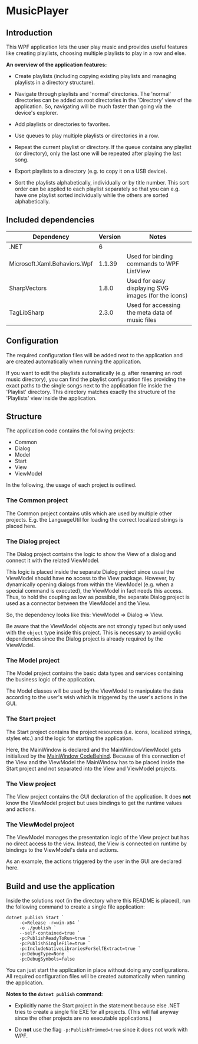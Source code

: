 MusicPlayer
===========

Introduction
------------

This WPF application lets the user play music and provides useful features like creating playlists, choosing multiple 
playlists to play in a row and else.

__An overview of the application features:__

* Create playlists (including copying existing playlists and managing playlists in a directory structure).

* Navigate through playlists and 'normal' directories. The 'normal' directories can be added as root directories 
  in the 'Directory' view of the application. So, navigating will be much faster than going via the device's explorer.

* Add playlists or directories to favorites.

* Use queues to play multiple playlists or directories in a row.

* Repeat the current playlist or directory. If the queue contains any playlist (or directory), only the last one will
  be repeated after playing the last song.

* Export playlists to a directory (e.g. to copy it on a USB device).

* Sort the playlists alphabetically, individually or by title number. This sort order can be applied to each playlist
  separately so that you can e.g. have one playlist sorted individually while the others are sorted alphabetically.

Included dependencies
---------------------

| Dependency                   | Version | Notes                                               |
|------------------------------|---------|-----------------------------------------------------|
| .NET                         | 6       |                                                     |
| Microsoft.Xaml.Behaviors.Wpf | 1.1.39  | Used for binding commands to WPF ListView           |
| SharpVectors                 | 1.8.0   | Used for easy displaying SVG images (for the icons) |
| TagLibSharp                  | 2.3.0   | Used for accessing the meta data of music files     |

Configuration
-------------

The required configuration files will be added next to the application and are created automatically when running
the application.

If you want to edit the playlists automatically (e.g. after renaming an root music directory), you can find the
playlist configuration files providing the exact paths to the single songs next to the application file inside the
'Playlist' directory. This directory matches exactly the structure of the 'Playlists' view inside the application.

Structure
---------

The application code contains the following projects:

* Common
* Dialog
* Model
* Start
* View
* ViewModel

In the following, the usage of each project is outlined.

### The Common project

The Common project contains utils which are used by multiple other projects. 
E.g. the LanguageUtil for loading the correct localized strings is placed here.

### The Dialog project

The Dialog project contains the logic to show the View of a dialog and connect it with the related ViewModel. 

This logic is placed inside the separate Dialog project since usual the ViewModel should have __no__ access to
the View package. However, by dynamically opening dialogs from within the ViewModel (e.g. when a special command is 
executed), the ViewModel in fact needs this access. Thus, to hold the coupling as low as possible, the separate
Dialog project is used as a connector between the ViewModel and the View.

So, the dependency looks like this: ViewModel => Dialog => View.

Be aware that the ViewModel objects are not strongly typed but only used with the `object` type inside this project.
This is necessary to avoid cyclic dependencies since the Dialog project is already required by the ViewModel.

### The Model project

The Model project contains the basic data types and services containing the business logic of the application.

The Model classes will be used by the ViewModel to manipulate the data according to the user's wish which is triggered
by the user's actions in the GUI.

### The Start project

The Start project contains the project resources (i.e. icons, localized strings, styles etc.) and the logic for
starting the application. 

Here, the MainWindow is declared and the MainWindowViewModel gets initialized by the 
[MainWindow CodeBehind](Start/MainWindow.xaml.cs). Because of this connection of the View and the ViewModel the 
MainWindow has to be placed inside the Start project and not separated into the View and ViewModel projects.

### The View project

The View project contains the GUI declaration of the application. It does __not__ know the ViewModel project but
uses bindings to get the runtime values and actions.

### The ViewModel project

The ViewModel manages the presentation logic of the View project but has no direct access to the view.
Instead, the View is connected on runtime by bindings to the ViewModel's data and actions.

As an example, the actions triggered by the user in the GUI are declared here.

Build and use the application
-----------------------------

Inside the solutions root (in the directory where this README is placed), run the following command to create
a single file application:

```
dotnet publish Start `
     -c=Release -r=win-x64 `
     -o ./publish `
     --self-contained=true `
     -p:PublishReadyToRun=true `
     -p:PublishSingleFile=true `
     -p:IncludeNativeLibrariesForSelfExtract=true `
     -p:DebugType=None `
     -p:DebugSymbols=false
```

You can just start the application in place without doing any configurations. All required configuration files will
be created automatically when running the application.

__Notes to the `dotnet publish` command:__

* Explicitly name the Start project in the statement because else .NET tries to create a single file EXE for all
  projects. (This will fail anyway since the other projects are no executable applications.)

* Do __not__ use the flag `-p:PublishTrimmed=true` since it does not work with WPF.